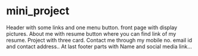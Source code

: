 # mini_project
Header with some links and one menu button.
front page with display pictures.
About me with resume button where you can find link of my resume.
Project with three card.
Contact me through my mobile no. email id and contact address..
At last footer parts with Name and social media link... 

